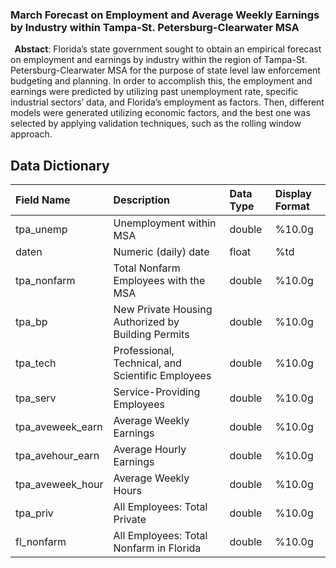 ### March Forecast on Employment and Average Weekly Earnings by Industry within Tampa-St. Petersburg-Clearwater MSA
 
__Abstact__: Florida’s state government sought to obtain an empirical forecast on employment and earnings by industry within the region of Tampa-St. Petersburg-Clearwater MSA for the purpose of state level law enforcement budgeting and planning. In order to accomplish this, the employment and earnings were predicted by utilizing past unemployment rate, specific industrial sectors’ data, and Florida’s employment as factors. Then, different models were generated utilizing economic factors, and the best one was selected by applying validation techniques, such as the rolling window approach. 

## Data Dictionary

|**Field Name**|**Description**|**Data Type**|**Display Format**|
|:-------------|:--------------|:------------|:-------------|
|tpa_unemp |Unemployment within MSA|double|%10.0g|
|daten|Numeric (daily) date|float|%td|
|tpa_nonfarm| Total Nonfarm Employees with the MSA|double	|%10.0g	|
|tpa_bp |	New Private Housing Authorized by Building Permits |double	|%10.0g|
|tpa_tech|	Professional, Technical, and Scientific Employees |double	|%10.0g|
|tpa_serv|	Service-Providing Employees|double|	%10.0g|
|tpa_aveweek_earn 	|	Average Weekly Earnings |double	|%10.0g|
|tpa_avehour_earn 	|	Average Hourly Earnings |double	|%10.0g|
|tpa_aveweek_hour 	|	Average Weekly Hours |double	|%10.0g|
|tpa_priv|	All Employees: Total Private |double	|%10.0g|
|fl_nonfarm 	| All Employees: Total Nonfarm in Florida|double	|%10.0g	|

